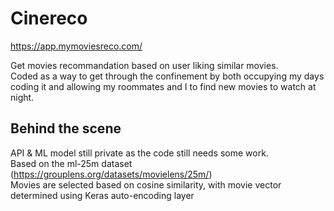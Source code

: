 # Cinereco
https://app.mymoviesreco.com/

Get movies recommandation based on user liking similar movies. </br>
Coded as a way to get through the confinement by both occupying my days coding it and allowing my roommates and I to find new movies to watch at night.

## Behind the scene 
API & ML model still private as the code still needs some work. </br>
Based on the ml-25m dataset (https://grouplens.org/datasets/movielens/25m/) </br>
Movies are selected based on cosine similarity, with movie vector determined using Keras auto-encoding layer
